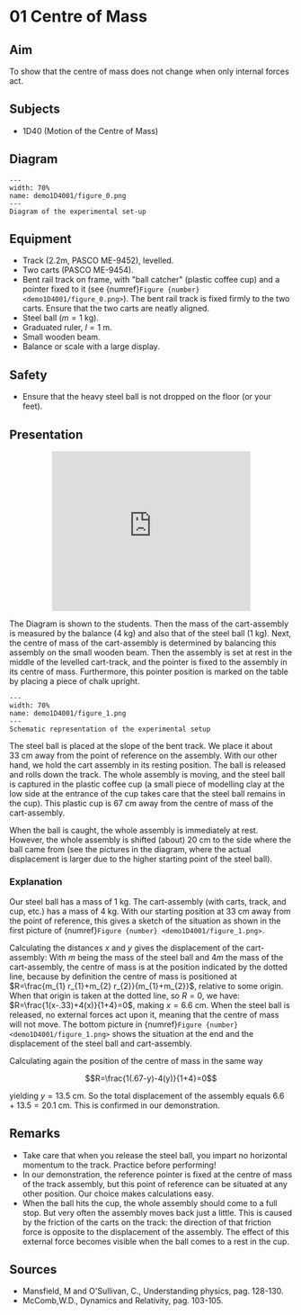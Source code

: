 # 01 Centre of Mass 


## Aim   

To show that the centre of mass does not change when only internal forces act.    


## Subjects   

* 1D40 (Motion of the Centre of Mass) 


## Diagram
   
```{figure} figures/figure_0.png  
---  
width: 70%  
name: demo1D4001/figure_0.png
---   
Diagram of the experimental set-up 
``` 
    

## Equipment   

*  Track (2.2m, PASCO ME-9452), levelled. 
*  Two carts (PASCO ME-9454). 
*  Bent rail track on frame, with "ball catcher" (plastic coffee cup) and a pointer fixed to it (see {numref}`Figure {number} <demo1D4001/figure_0.png>`). The bent rail track is fixed firmly to the two carts. Ensure that the two carts are neatly aligned. 
*  Steel ball ($m=1 \mathrm{~kg}$). 
*  Graduated ruler, $l=1 \mathrm{~m}$. 
*  Small wooden beam. 
*  Balance or scale with a large display.   

  
## Safety   

*  Ensure that the heavy steel ball is not dropped on the floor (or your feet).
      

## Presentation

<div style="display: flex; justify-content: center;">
    <div style="position: relative; width: 70%; height: 0; padding-bottom: 56.25%;">
        <iframe
            src="https://www.youtube.com/embed/RtBxZOIIxUE?si=gthG5-bqSC7lWNce"
            style="position: absolute; top: 0; left: 0; width: 100%; height: 100%;"
            frameborder="0"
            allow="accelerometer; autoplay; clipboard-write; encrypted-media; gyroscope; picture-in-picture"
            allowfullscreen
        ></iframe>
    </div>
</div>

The Diagram is shown to the students. Then the mass of the cart-assembly is measured by the balance ($4 \mathrm{~kg}$) and also that of the steel ball ($1 \mathrm{~kg}$). Next, the centre of mass of the cart-assembly is determined by balancing this assembly on the small wooden beam. Then the assembly is set at rest in the middle of the levelled cart-track, and the pointer is fixed to the assembly in its centre of mass. Furthermore, this pointer position is marked on the table by placing a piece of chalk upright.    

```{figure} figures/figure_1.png  
---  
width: 70%  
name: demo1D4001/figure_1.png  
---  
Schematic representation of the experimental setup  
``` 

The steel ball is placed at the slope of the bent track. We place it about $33 \mathrm{~cm}$ away from the point of reference on the assembly. With our other hand, we hold the cart assembly in its resting position. The ball is released and rolls down the track. The whole assembly is moving, and the steel ball is captured in the plastic coffee cup (a small piece of modelling clay at the low side at the entrance of the cup takes care that the steel ball remains in the cup). This plastic cup is $67 \mathrm{~cm}$ away from the centre of mass of the cart-assembly.

When the ball is caught, the whole assembly is immediately at rest. However, the whole assembly is shifted (about) $20 \mathrm{~cm}$ to the side where the ball came from (see the pictures in the diagram, where the actual displacement is larger due to the higher starting point of the steel ball).


### Explanation 

Our steel ball has a mass of $1 \mathrm{~kg}$. The cart-assembly (with carts, track, and cup, etc.) has a mass of $4 \mathrm{~kg}$. With our starting position at $33 \mathrm{~cm}$ away from the point of reference, this gives a sketch of the situation as shown in the first picture of {numref}`Figure {number} <demo1D4001/figure_1.png>`.
  
Calculating the distances $x$ and $y$ gives the displacement of the cart-assembly: With $m$ being the mass of the steel ball and $4 m$ the mass of the cart-assembly, the centre of mass is at the position indicated by the dotted line, because by definition the centre of mass is positioned at $R=\frac{m_{1} r_{1}+m_{2} r_{2}}{m_{1}+m_{2}}$, relative to some origin. When that origin is taken at the dotted line, so $R=0$, we have: $R=\frac{1(x-.33)+4(x)}{1+4}=0$, making $x=6.6 \mathrm{~cm}$. When the steel ball is released, no external forces act upon it, meaning that the centre of mass will not move. The bottom picture in {numref}`Figure {number} <demo1D4001/figure_1.png>` shows the situation at the end and the displacement of the steel ball and cart-assembly.

Calculating again the position of the centre of mass in the same way

$$R=\frac{1(.67-y)-4(y)}{1+4}=0$$ 

yielding $y=13.5 \mathrm{~cm}$. So the total displacement of the assembly equals $6.6+13.5=20.1 \mathrm{~cm}$. This is confirmed in our demonstration.
  

## Remarks   

*  Take care that when you release the steel ball, you impart no horizontal momentum to the track. Practice before performing! 
*  In our demonstration, the reference pointer is fixed at the centre of mass of the track assembly, but this point of reference can be situated at any other position. Our choice makes calculations easy. 
*  When the ball hits the cup, the whole assembly should come to a full stop. But very often the assembly moves back just a little. This is caused by the friction of the carts on the track: the direction of that friction force is opposite to the displacement of the assembly. The effect of this external force becomes visible when the ball comes to a rest in the cup.

   
## Sources   

*  Mansfield, M and O'Sullivan, C., Understanding physics, pag. 128-130. 
*  McComb,W.D., Dynamics and Relativity, pag. 103-105.
  

